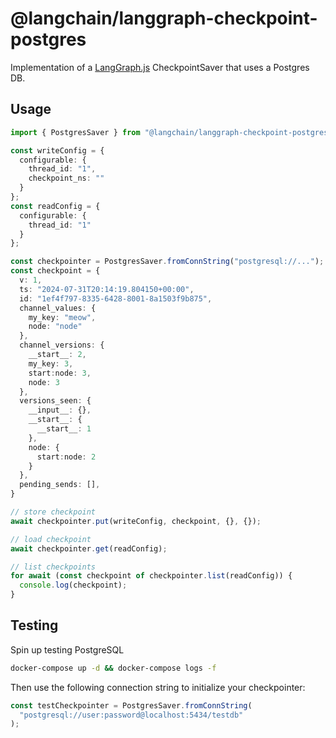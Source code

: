# @langchain/langgraph-checkpoint-postgres

Implementation of a [LangGraph.js](https://github.com/langchain-ai/langgraphjs) CheckpointSaver that uses a Postgres DB.

## Usage

```ts
import { PostgresSaver } from "@langchain/langgraph-checkpoint-postgres";

const writeConfig = {
  configurable: {
    thread_id: "1",
    checkpoint_ns: ""
  }
};
const readConfig = {
  configurable: {
    thread_id: "1"
  }
};

const checkpointer = PostgresSaver.fromConnString("postgresql://...");
const checkpoint = {
  v: 1,
  ts: "2024-07-31T20:14:19.804150+00:00",
  id: "1ef4f797-8335-6428-8001-8a1503f9b875",
  channel_values: {
    my_key: "meow",
    node: "node"
  },
  channel_versions: {
    __start__: 2,
    my_key: 3,
    start:node: 3,
    node: 3
  },
  versions_seen: {
    __input__: {},
    __start__: {
      __start__: 1
    },
    node: {
      start:node: 2
    }
  },
  pending_sends: [],
}

// store checkpoint
await checkpointer.put(writeConfig, checkpoint, {}, {});

// load checkpoint
await checkpointer.get(readConfig);

// list checkpoints
for await (const checkpoint of checkpointer.list(readConfig)) {
  console.log(checkpoint);
}
```

## Testing

Spin up testing PostgreSQL

```bash
docker-compose up -d && docker-compose logs -f
```

Then use the following connection string to initialize your checkpointer:

```ts
const testCheckpointer = PostgresSaver.fromConnString(
  "postgresql://user:password@localhost:5434/testdb"
);
```
